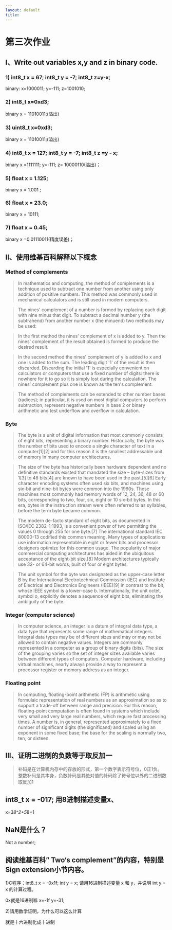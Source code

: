```yaml
---
layout: default
title: 
---
```


# 第三次作业

## I、Write out variables x,y and z in binary code.
### 1) int8_t x = 67; int8_t y = -7; int8_t z=y-x;
   
   binary: x=1000011; y=-111; z=1001010;


### 2) int8_t x=0xd3;

   binary x = 11010011;(溢出)


### 3) uint8_t x=0xd3;

   binary x = 11010011;(溢出)


### 4) int8_t x = 127; int8_t y = -7; int8_t z =y - x;

   binary x =1111111;  y=-111; z= 10000110(溢出)；


### 5) float x = 1.125;
  
   binary x = 1.001 ; 

### 6) float x = 23.0;
 
   binary x = 10111;

### 7) float x = 0.45;

   binary x =0.01110011(精度误差)；


## II、使用维基百科解释以下概念

### Method of  complements
>In mathematics and computing, the method of complements is a technique used to subtract one number from another using only addition of positive numbers. This method was commonly used in mechanical calculators and is still used in modern computers.

>The nines' complement of a number is formed by replacing each digit with nine minus that digit. To subtract a decimal number y (the subtrahend) from another number x (the minuend) two methods may be used:

>In the first method the nines' complement of x is added to y. Then the nines' complement of the result obtained is formed to produce the desired result.

>In the second method the nines' complement of y is added to x and one is added to the sum. The leading digit '1' of the result is then discarded. Discarding the initial '1' is especially convenient on calculators or computers that use a fixed number of digits: there is nowhere for it to go so it is simply lost during the calculation. The nines' complement plus one is known as the ten's complement.

>The method of complements can be extended to other number bases (radices); in particular, it is used on most digital computers to perform subtraction, represent negative numbers in base 2 or binary arithmetic and test underflow and overflow in calculation.

### Byte
>The byte is a unit of digital information that most commonly consists of eight bits, representing a binary number. Historically, the byte was the number of bits used to encode a single character of text in a computer[1][2] and for this reason it is the smallest addressable unit of memory in many computer architectures.

>The size of the byte has historically been hardware dependent and no definitive standards existed that mandated the size – byte-sizes from 1[3] to 48 bits[4] are known to have been used in the past.[5][6] Early character encoding systems often used six bits, and machines using six-bit and nine-bit bytes were common into the 1960s. These machines most commonly had memory words of 12, 24, 36, 48 or 60 bits, corresponding to two, four, six, eight or 10 six-bit bytes. In this era, bytes in the instruction stream were often referred to as syllables, before the term byte became common.

>The modern de-facto standard of eight bits, as documented in ISO/IEC 2382-1:1993, is a convenient power of two permitting the values 0 through 255 for one byte.[7] The international standard IEC 80000-13 codified this common meaning. Many types of applications use information representable in eight or fewer bits and processor designers optimize for this common usage. The popularity of major commercial computing architectures has aided in the ubiquitous acceptance of the eight-bit size.[8] Modern architectures typically use 32- or 64-bit words, built of four or eight bytes.

>The unit symbol for the byte was designated as the upper-case letter B by the International Electrotechnical Commission (IEC) and Institute of Electrical and Electronics Engineers (IEEE)[9] in contrast to the bit, whose IEEE symbol is a lower-case b. Internationally, the unit octet, symbol o, explicitly denotes a sequence of eight bits, eliminating the ambiguity of the byte.

### Integer (computer science)
>In computer science, an integer is a datum of integral data type, a data type that represents some range of mathematical integers. Integral data types may be of different sizes and may or may not be allowed to contain negative values. Integers are commonly represented in a computer as a group of binary digits (bits). The size of the grouping varies so the set of integer sizes available varies between different types of computers. Computer hardware, including virtual machines, nearly always provide a way to represent a processor register or memory address as an integer.

### Floating point
>In computing, floating-point arithmetic (FP) is arithmetic using formulaic representation of real numbers as an approximation so as to support a trade-off between range and precision. For this reason, floating-point computation is often found in systems which include very small and very large real numbers, which require fast processing times. A number is, in general, represented approximately to a fixed number of significant digits (the significand) and scaled using an exponent in some fixed base; the base for the scaling is normally two, ten, or sixteen.

## III、证明二进制的负数等于取反加一
>补码是在计算机内存中的存放的形式，第一个数字表示符号位，0正1负。
整数补码是其本身，负数补码是其绝对值的补码除了符号位以外的二进制数取反加1

## int8_t x = -017; 用8进制描述变量x、
 x=3*8^2+5*8+1

## NaN是什么？
Not a number;

## 阅读维基百科” Two‘s complement”的内容，特别是Sign extension小节内容。
1)C程序：int8_t x = -0x1f; int y = x; 请用16进制描述变量 x 和 y，并说明 int y = x 的计算过程。

 0x就是16进制嘛 x=-1f   y=-31;

2)请用数学证明，为什么可以这么计算

就是十六进制化成十进制
